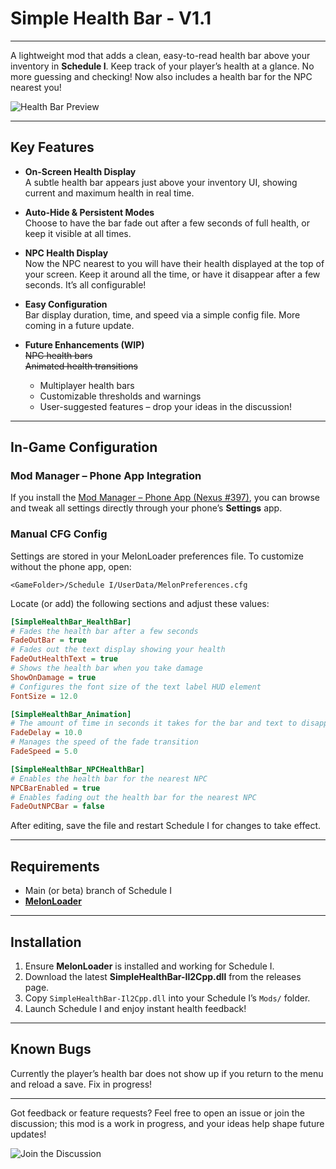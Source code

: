 # Simple Health Bar - V1.1

---

A lightweight mod that adds a clean, easy-to-read health bar above your inventory in **Schedule I**. Keep track of your player’s health at a glance. No more guessing and checking! Now also includes a health bar for the NPC nearest you!

![Health Bar Preview](https://i.imgur.com/fUTUDkO.jpeg)

---

## Key Features

- **On-Screen Health Display**  
  A subtle health bar appears just above your inventory UI, showing current and maximum health in real time.

- **Auto-Hide & Persistent Modes**  
  Choose to have the bar fade out after a few seconds of full health, or keep it visible at all times.

- **NPC Health Display**  
  Now the NPC nearest to you will have their health displayed at the top of your screen. Keep it around all the time, or have it disappear after a few seconds. It’s all configurable!

- **Easy Configuration**  
  Bar display duration, time, and speed via a simple config file. More coming in a future update.

- **Future Enhancements (WIP)**  
  ~~NPC health bars~~  
  ~~Animated health transitions~~  
  - Multiplayer health bars  
  - Customizable thresholds and warnings  
  - User-suggested features – drop your ideas in the discussion!

---

## In-Game Configuration

### Mod Manager – Phone App Integration

If you install the [Mod Manager – Phone App (Nexus #397)](https://www.nexusmods.com/schedule1/mods/397), you can browse and tweak all settings directly through your phone’s **Settings** app.

### Manual CFG Config

Settings are stored in your MelonLoader preferences file. To customize without the phone app, open:

```text
<GameFolder>/Schedule I/UserData/MelonPreferences.cfg
```

Locate (or add) the following sections and adjust these values:

```ini
[SimpleHealthBar_HealthBar]
# Fades the health bar after a few seconds
FadeOutBar = true
# Fades out the text display showing your health
FadeOutHealthText = true
# Shows the health bar when you take damage
ShowOnDamage = true
# Configures the font size of the text label HUD element
FontSize = 12.0

[SimpleHealthBar_Animation]
# The amount of time in seconds it takes for the bar and text to disappear
FadeDelay = 10.0
# Manages the speed of the fade transition
FadeSpeed = 5.0

[SimpleHealthBar_NPCHealthBar]
# Enables the health bar for the nearest NPC
NPCBarEnabled = true
# Enables fading out the health bar for the nearest NPC
FadeOutNPCBar = false
```

After editing, save the file and restart Schedule I for changes to take effect.

---

## Requirements

- Main (or beta) branch of Schedule I  
- **[MelonLoader](https://melonwiki.xyz/)**

---

## Installation

1. Ensure **MelonLoader** is installed and working for Schedule I.  
2. Download the latest **SimpleHealthBar-Il2Cpp.dll** from the releases page.  
3. Copy `SimpleHealthBar-Il2Cpp.dll` into your Schedule I’s `Mods/` folder.  
4. Launch Schedule I and enjoy instant health feedback!

---

## Known Bugs

Currently the player’s health bar does not show up if you return to the menu and reload a save. Fix in progress!

---

Got feedback or feature requests? Feel free to open an issue or join the discussion; this mod is a work in progress, and your ideas help shape future updates!

![Join the Discussion](https://i.imgur.com/hR0Gugk.jpeg)
